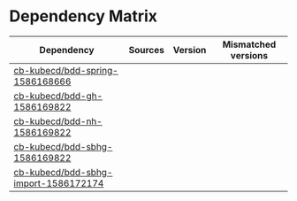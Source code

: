 # Dependency Matrix

Dependency | Sources | Version | Mismatched versions
---------- | ------- | ------- | -------------------
[cb-kubecd/bdd-spring-1586168666](https://github.com/cb-kubecd/bdd-spring-1586168666.git) |  | []() | 
[cb-kubecd/bdd-gh-1586169822](https://github.com/cb-kubecd/bdd-gh-1586169822.git) |  | []() | 
[cb-kubecd/bdd-nh-1586169822](https://github.com/cb-kubecd/bdd-nh-1586169822.git) |  | []() | 
[cb-kubecd/bdd-sbhg-1586169822](https://github.com/cb-kubecd/bdd-sbhg-1586169822.git) |  | []() | 
[cb-kubecd/bdd-sbhg-import-1586172174](https://github.com/cb-kubecd/bdd-sbhg-import-1586172174.git) |  | []() | 

